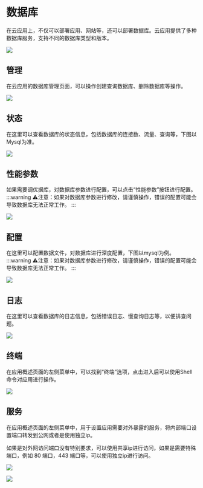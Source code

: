 # 数据库

在云应用上，不仅可以部署应用、网站等，还可以部署数据库。云应用提供了多种数据库服务，支持不同的数据库类型和版本。

![](https://cn-sy1.rains3.com/rainyun-assets/pic/2025/08/20250805144752_76caedd5a95e6f3372fc9e99606d4ce5.png)

## 管理

在云应用的数据库管理页面，可以操作创建查询数据库、删除数据库等操作。

![](https://cn-sy1.rains3.com/rainyun-assets/pic/2025/08/20250805151047_ef0876486a5b18597c902cfd9e00793c.png)


## 状态
在这里可以查看数据库的状态信息，包括数据库的连接数、流量、查询等，下图以Mysql为准。

![](https://cn-sy1.rains3.com/rainyun-assets/pic/2025/08/20250805151326_4dec6e6f6f2551bfe06bf1722502d987.png)

## 性能参数

如果需要调优据库，对数据库参数进行配置，可以点击“性能参数”按钮进行配置。
:::warning
⚠️注意：如果对数据库参数进行修改，请谨慎操作，错误的配置可能会导致数据库无法正常工作。
:::

![](https://cn-sy1.rains3.com/rainyun-assets/pic/2025/08/20250805151604_24bc1232c654a3eb93a368b79dadeb3b.png)

## 配置

在这里可以配置数据文件，对数据库进行深度配置，下图以mysql为例。
:::warning
⚠️注意：如果对数据库参数进行修改，请谨慎操作，错误的配置可能会导致数据库无法正常工作。
:::

![](https://cn-sy1.rains3.com/rainyun-assets/pic/2025/08/20250805154307_ed6c1fc687088162e37a82f51caf5cc5.png)

## 日志

在这里可以查看数据库的日志信息，包括错误日志、慢查询日志等，以便排查问题。

![](https://cn-sy1.rains3.com/rainyun-assets/pic/2025/08/20250805154546_8aa037aa56d63eb594ec930eaaa6df85.png)


## 终端

在应用概述页面的左侧菜单中，可以找到“终端”选项，点击进入后可以使用Shell命令对应用进行操作。

![](https://cn-sy1.rains3.com/rainyun-assets/pic/2025/07/20250727161740_ac1ff5b122380f18b3c8aa1683cb3328.png)

## 服务

在应用概述页面的左侧菜单中，用于设置应用需要对外暴露的服务，将内部端口设置端口转发到公网或者是使用独立ip。

如果是对外网访问端口没有特别要求，可以使用共享ip进行访问，如果是需要特殊端口，例如 80 端口，443 端口等，可以使用独立ip进行访问。

![](https://cn-sy1.rains3.com/rainyun-assets/pic/2025/07/20250728110012_0b1b74bd74e0bfb204ec1b5cc36a6d45.png)


![](https://cn-sy1.rains3.com/rainyun-assets/pic/2025/07/20250728110141_c7e16ff0cd372d096efc8f2959caab8d.png)


